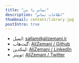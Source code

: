 ```yaml
---
title: "تماس با من"
description: "اطلاعات تماس"
thumbnail: content/library.jpg
postIntro: true
---
```


- ایمیل: sallam@alizemani.ir
- گیت‌هاب: [AliZemani / Github](https://github.com/mehotkhan)
- لینکدین: [AliZemani / LinkedIn](https://www.linkedin.com/in/ali-zemani/)
- توییتر: [AliZemani / Twitter](https://twitter.com/ZemaniAli/)
